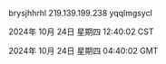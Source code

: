 brysjhhrhl 219.139.199.238 yqqlmgsycl

2024年 10月 24日 星期四 12:40:02 CST

2024年 10月 24日 星期四 04:40:02 GMT
